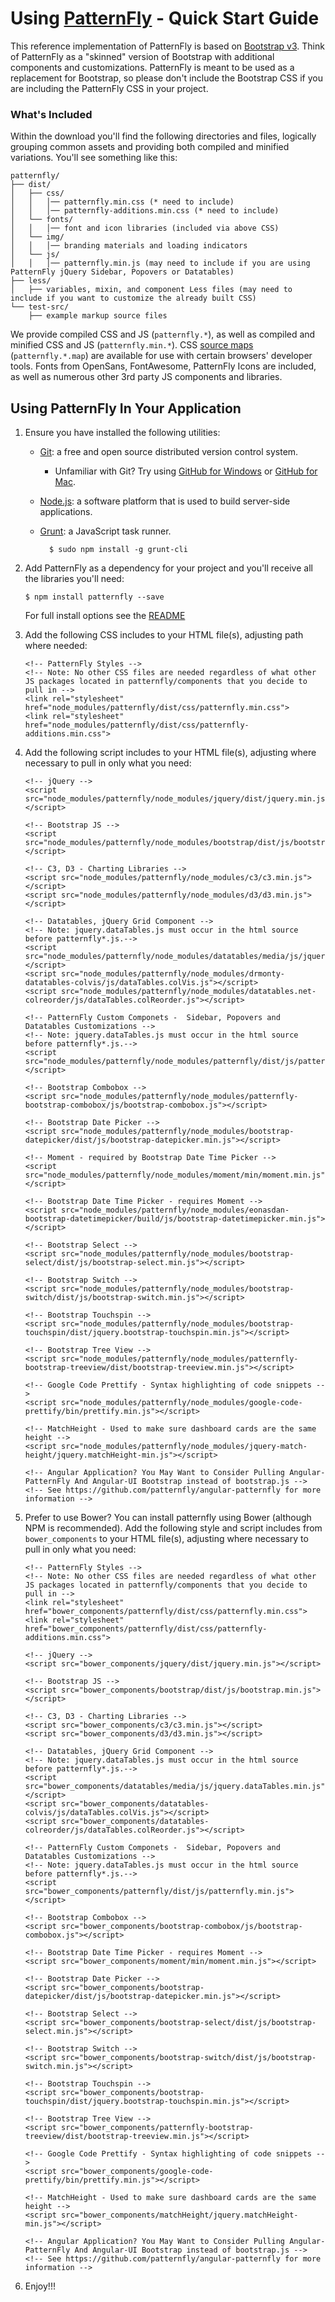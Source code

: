 # Using [PatternFly](https://www.patternfly.org) - Quick Start Guide

This reference implementation of PatternFly is based on [Bootstrap v3](http://getbootstrap.com/). Think of PatternFly as a "skinned" version of Bootstrap with additional components and customizations. PatternFly is meant to be used as a replacement for Bootstrap, so please don't include the Bootstrap CSS if you are including the PatternFly CSS in your project.

### What's Included

Within the download you'll find the following directories and files, logically grouping common assets and providing both compiled and minified variations. You'll see something like this:

```
patternfly/
├── dist/
│   ├── css/
│   │   │── patternfly.min.css (* need to include)
│   │   │── patternfly-additions.min.css (* need to include)
│   └── fonts/
│   │   │── font and icon libraries (included via above CSS)
│   └── img/
│   │   │── branding materials and loading indicators
│   └── js/
│   │   │── patternfly.min.js (may need to include if you are using PatternFly jQuery Sidebar, Popovers or Datatables)
├── less/
│   ├── variables, mixin, and component Less files (may need to include if you want to customize the already built CSS)
└── test-src/
    ├── example markup source files
```

We provide compiled CSS and JS (`patternfly.*`), as well as compiled and minified CSS and JS (`patternfly.min.*`). CSS [source maps](https://developer.chrome.com/devtools/docs/css-preprocessors) (`patternfly.*.map`) are available for use with certain browsers' developer tools. Fonts from OpenSans, FontAwesome, PatternFly Icons are included, as well as numerous other 3rd party JS components and libraries.

## Using PatternFly In Your Application

1.  Ensure you have installed the following utilities:

    - [Git](http://git-scm.com/downloads): a free and open source distributed version control system.
      - Unfamiliar with Git? Try using [GitHub for Windows](https://windows.github.com/) or [GitHub for Mac](https://mac.github.com/).
    - [Node.js](http://nodejs.org/download/): a software platform that is used to build server-side applications.
    - [Grunt](http://gruntjs.com/getting-started): a JavaScript task runner.

            $ sudo npm install -g grunt-cli

2.  Add PatternFly as a dependency for your project and you'll receive all the libraries you'll need:

        $ npm install patternfly --save

    For full install options see the [README](README.md)

3.  Add the following CSS includes to your HTML file(s), adjusting path where needed:

        <!-- PatternFly Styles -->
        <!-- Note: No other CSS files are needed regardless of what other JS packages located in patternfly/components that you decide to pull in -->
        <link rel="stylesheet" href="node_modules/patternfly/dist/css/patternfly.min.css">
        <link rel="stylesheet" href="node_modules/patternfly/dist/css/patternfly-additions.min.css">

4.  Add the following script includes to your HTML file(s), adjusting where necessary to pull in only what you need:

        <!-- jQuery -->
        <script src="node_modules/patternfly/node_modules/jquery/dist/jquery.min.js"></script>

        <!-- Bootstrap JS -->
        <script src="node_modules/patternfly/node_modules/bootstrap/dist/js/bootstrap.min.js"></script>

        <!-- C3, D3 - Charting Libraries -->
        <script src="node_modules/patternfly/node_modules/c3/c3.min.js"></script>
        <script src="node_modules/patternfly/node_modules/d3/d3.min.js"></script>

        <!-- Datatables, jQuery Grid Component -->
        <!-- Note: jquery.dataTables.js must occur in the html source before patternfly*.js.-->
        <script src="node_modules/patternfly/node_modules/datatables/media/js/jquery.dataTables.min.js"></script>
        <script src="node_modules/patternfly/node_modules/drmonty-datatables-colvis/js/dataTables.colVis.js"></script>
        <script src="node_modules/patternfly/node_modules/datatables.net-colreorder/js/dataTables.colReorder.js"></script>

        <!-- PatternFly Custom Componets -  Sidebar, Popovers and Datatables Customizations -->
        <!-- Note: jquery.dataTables.js must occur in the html source before patternfly*.js.-->
        <script src="node_modules/patternfly/node_modules/patternfly/dist/js/patternfly.min.js"></script>

        <!-- Bootstrap Combobox -->
        <script src="node_modules/patternfly/node_modules/patternfly-bootstrap-combobox/js/bootstrap-combobox.js"></script>

        <!-- Bootstrap Date Picker -->
        <script src="node_modules/patternfly/node_modules/bootstrap-datepicker/dist/js/bootstrap-datepicker.min.js"></script>

        <!-- Moment - required by Bootstrap Date Time Picker -->
        <script src="node_modules/patternfly/node_modules/moment/min/moment.min.js"></script>

        <!-- Bootstrap Date Time Picker - requires Moment -->
        <script src="node_modules/patternfly/node_modules/eonasdan-bootstrap-datetimepicker/build/js/bootstrap-datetimepicker.min.js"></script>

        <!-- Bootstrap Select -->
        <script src="node_modules/patternfly/node_modules/bootstrap-select/dist/js/bootstrap-select.min.js"></script>

        <!-- Bootstrap Switch -->
        <script src="node_modules/patternfly/node_modules/bootstrap-switch/dist/js/bootstrap-switch.min.js"></script>

        <!-- Bootstrap Touchspin -->
        <script src="node_modules/patternfly/node_modules/bootstrap-touchspin/dist/jquery.bootstrap-touchspin.min.js"></script>

        <!-- Bootstrap Tree View -->
        <script src="node_modules/patternfly/node_modules/patternfly-bootstrap-treeview/dist/bootstrap-treeview.min.js"></script>

        <!-- Google Code Prettify - Syntax highlighting of code snippets -->
        <script src="node_modules/patternfly/node_modules/google-code-prettify/bin/prettify.min.js"></script>

        <!-- MatchHeight - Used to make sure dashboard cards are the same height -->
        <script src="node_modules/patternfly/node_modules/jquery-match-height/jquery.matchHeight-min.js"></script>

        <!-- Angular Application? You May Want to Consider Pulling Angular-PatternFly And Angular-UI Bootstrap instead of bootstrap.js -->
        <!-- See https://github.com/patternfly/angular-patternfly for more information -->

5.  Prefer to use Bower? You can install patternfly using Bower (although NPM is recommended). Add the following style and script includes from `bower_components` to your HTML file(s), adjusting where necessary to pull in only what you need:

        <!-- PatternFly Styles -->
        <!-- Note: No other CSS files are needed regardless of what other JS packages located in patternfly/components that you decide to pull in -->
        <link rel="stylesheet" href="bower_components/patternfly/dist/css/patternfly.min.css">
        <link rel="stylesheet" href="bower_components/patternfly/dist/css/patternfly-additions.min.css">

        <!-- jQuery -->
        <script src="bower_components/jquery/dist/jquery.min.js"></script>

        <!-- Bootstrap JS -->
        <script src="bower_components/bootstrap/dist/js/bootstrap.min.js"></script>

        <!-- C3, D3 - Charting Libraries -->
        <script src="bower_components/c3/c3.min.js"></script>
        <script src="bower_components/d3/d3.min.js"></script>

        <!-- Datatables, jQuery Grid Component -->
        <!-- Note: jquery.dataTables.js must occur in the html source before patternfly*.js.-->
        <script src="bower_components/datatables/media/js/jquery.dataTables.min.js"></script>
        <script src="bower_components/datatables-colvis/js/dataTables.colVis.js"></script>
        <script src="bower_components/datatables-colreorder/js/dataTables.colReorder.js"></script>

        <!-- PatternFly Custom Componets -  Sidebar, Popovers and Datatables Customizations -->
        <!-- Note: jquery.dataTables.js must occur in the html source before patternfly*.js.-->
        <script src="bower_components/patternfly/dist/js/patternfly.min.js"></script>

        <!-- Bootstrap Combobox -->
        <script src="bower_components/bootstrap-combobox/js/bootstrap-combobox.js"></script>

        <!-- Bootstrap Date Time Picker - requires Moment -->
        <script src="bower_components/moment/min/moment.min.js"></script>

        <!-- Bootstrap Date Picker -->
        <script src="bower_components/bootstrap-datepicker/dist/js/bootstrap-datepicker.min.js"></script>

        <!-- Bootstrap Select -->
        <script src="bower_components/bootstrap-select/dist/js/bootstrap-select.min.js"></script>

        <!-- Bootstrap Switch -->
        <script src="bower_components/bootstrap-switch/dist/js/bootstrap-switch.min.js"></script>

        <!-- Bootstrap Touchspin -->
        <script src="bower_components/bootstrap-touchspin/dist/jquery.bootstrap-touchspin.min.js"></script>

        <!-- Bootstrap Tree View -->
        <script src="bower_components/patternfly-bootstrap-treeview/dist/bootstrap-treeview.min.js"></script>

        <!-- Google Code Prettify - Syntax highlighting of code snippets -->
        <script src="bower_components/google-code-prettify/bin/prettify.min.js"></script>

        <!-- MatchHeight - Used to make sure dashboard cards are the same height -->
        <script src="bower_components/matchHeight/jquery.matchHeight-min.js"></script>

        <!-- Angular Application? You May Want to Consider Pulling Angular-PatternFly And Angular-UI Bootstrap instead of bootstrap.js -->
        <!-- See https://github.com/patternfly/angular-patternfly for more information -->

6.  Enjoy!!!
